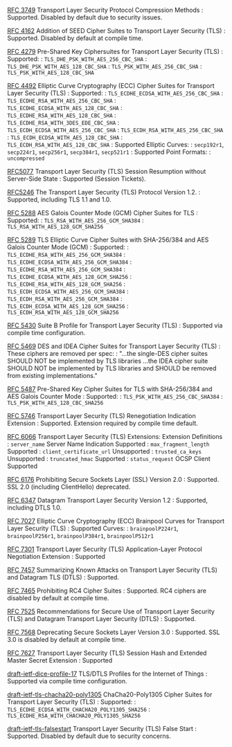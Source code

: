 [RFC 3749](https://tools.ietf.org/html/rfc3749) Transport Layer Security Protocol Compression Methods
: Supported. Disabled by default due to security issues.

[RFC 4162](https://tools.ietf.org/html/rfc4162) Addition of SEED Cipher Suites to Transport Layer Security (TLS)
: Supported. Disabled by default at compile time.

[RFC 4279](https://tools.ietf.org/html/rfc4279) Pre-Shared Key Ciphersuites for Transport Layer Security (TLS)
: Supported:
: `TLS_DHE_PSK_WITH_AES_256_CBC_SHA`
: `TLS_DHE_PSK_WITH_AES_128_CBC_SHA`
: `TLS_PSK_WITH_AES_256_CBC_SHA`
: `TLS_PSK_WITH_AES_128_CBC_SHA`

[RFC 4492](https://tools.ietf.org/html/rfc4492) Elliptic Curve Cryptography (ECC) Cipher Suites for Transport Layer Security (TLS)
: Supported:
: `TLS_ECDHE_ECDSA_WITH_AES_256_CBC_SHA`
: `TLS_ECDHE_RSA_WITH_AES_256_CBC_SHA`
: `TLS_ECDHE_ECDSA_WITH_AES_128_CBC_SHA`
: `TLS_ECDHE_RSA_WITH_AES_128_CBC_SHA`
: `TLS_ECDHE_RSA_WITH_3DES_EDE_CBC_SHA`
: `TLS_ECDH_ECDSA_WITH_AES_256_CBC_SHA`
: `TLS_ECDH_RSA_WITH_AES_256_CBC_SHA`
: `TLS_ECDH_ECDSA_WITH_AES_128_CBC_SHA`
: `TLS_ECDH_RSA_WITH_AES_128_CBC_SHA`
: Supported Elliptic Curves:
: `secp192r1`, `secp224r1`, `secp256r1`, `secp384r1`, `secp521r1`
: Supported Point Formats:
: `uncompressed`

[RFC5077](https://tools.ietf.org/html/rfc5077) Transport Layer Security (TLS) Session Resumption without Server-Side State
: Supported (Session Tickets).

[RFC5246](https://tools.ietf.org/html/rfc5081) The Transport Layer Security (TLS) Protocol Version 1.2.
: Supported, including TLS 1.1 and 1.0.

[RFC 5288](https://tools.ietf.org/html/rfc5288) AES Galois Counter Mode (GCM) Cipher Suites for TLS
: Supported:
: `TLS_RSA_WITH_AES_256_GCM_SHA384`
: `TLS_RSA_WITH_AES_128_GCM_SHA256`

[RFC 5289](https://tools.ietf.org/html/rfc5289) TLS Elliptic Curve Cipher Suites with SHA-256/384 and AES Galois Counter Mode (GCM)
: Supported:
: `TLS_ECDHE_RSA_WITH_AES_256_GCM_SHA384`
: `TLS_ECDHE_ECDSA_WITH_AES_256_GCM_SHA384`
: `TLS_ECDHE_RSA_WITH_AES_256_GCM_SHA384`
: `TLS_ECDHE_ECDSA_WITH_AES_128_GCM_SHA256`
: `TLS_ECDHE_RSA_WITH_AES_128_GCM_SHA256`
: `TLS_ECDH_ECDSA_WITH_AES_256_GCM_SHA384`
: `TLS_ECDH_RSA_WITH_AES_256_GCM_SHA384`
: `TLS_ECDH_ECDSA_WITH_AES_128_GCM_SHA256`
: `TLS_ECDH_RSA_WITH_AES_128_GCM_SHA256`

[RFC 5430](https://tools.ietf.org/html/rfc5430) Suite B Profile for Transport Layer Security (TLS)
: Supported via compile time configuration.

[RFC 5469](https://tools.ietf.org/html/rfc5469) DES and IDEA Cipher Suites for Transport Layer Security (TLS)
: These ciphers are removed per spec:
: "...the single-DES cipher suites SHOULD NOT be implemented by TLS libraries ...the IDEA cipher suite SHOULD NOT be implemented by TLS libraries and SHOULD be removed from existing implementations."

[RFC 5487](https://tools.ietf.org/html/rfc5487) Pre-Shared Key Cipher Suites for TLS with SHA-256/384 and AES Galois Counter Mode
: Supported:
: `TLS_PSK_WITH_AES_256_CBC_SHA384`
: `TLS_PSK_WITH_AES_128_CBC_SHA256`

[RFC 5746](https://tools.ietf.org/html/rfc5746) Transport Layer Security (TLS) Renegotiation Indication Extension
: Supported. Extension required by compile time default.

[RFC 6066](https://tools.ietf.org/html/rfc6066) Transport Layer Security (TLS) Extensions: Extension Definitions
: `server_name` Server Name Indication Supported
: `max_fragment_length` Supported
: `client_certificate_url` Unsupported
: `trusted_ca_keys` Unsupported
: `truncated_hmac` Supported
: `status_request` OCSP Client Supported

[RFC 6176](https://tools.ietf.org/html/rfc6176) Prohibiting Secure Sockets Layer (SSL) Version 2.0
: Supported. SSL 2.0 (including ClientHello) deprecated.

[RFC 6347](https://tools.ietf.org/html/rfc6347) Datagram Transport Layer Security Version 1.2
: Supported, including DTLS 1.0.

[RFC 7027](https://tools.ietf.org/html/rfc7027) Elliptic Curve Cryptography (ECC) Brainpool Curves for Transport Layer Security (TLS)
: Supported Curves:
: `brainpoolP224r1`, `brainpoolP256r1`, `brainpoolP384r1`, `brainpoolP512r1`

[RFC 7301](https://tools.ietf.org/html/rfc7301) Transport Layer Security (TLS) Application-Layer Protocol Negotiation Extension
: Supported

[RFC 7457](https://tools.ietf.org/html/rfc7457) Summarizing Known Attacks on Transport Layer Security (TLS) and Datagram TLS (DTLS)
: Supported.

[RFC 7465](https://tools.ietf.org/html/rfc7465) Prohibiting RC4 Cipher Suites
: Supported. RC4 ciphers are disabled by default at compile time.

[RFC 7525](https://tools.ietf.org/html/rfc7525) Recommendations for Secure Use of Transport Layer Security (TLS) and Datagram Transport Layer Security (DTLS)
: Supported.

[RFC 7568](https://tools.ietf.org/html/rfc7568) Deprecating Secure Sockets Layer Version 3.0
: Supported. SSL 3.0 is disabled by default at compile time.

[RFC 7627](https://tools.ietf.org/html/rfc7627) Transport Layer Security (TLS) Session Hash and Extended Master Secret Extension
: Supported

[draft-ietf-dice-profile-17](https://datatracker.ietf.org/doc/draft-ietf-dice-profile/) TLS/DTLS Profiles for the Internet of Things
: Supported via compile time configuration.

[draft-ietf-tls-chacha20-poly1305](https://datatracker.ietf.org/doc/draft-ietf-tls-chacha20-poly1305/) ChaCha20-Poly1305 Cipher Suites for Transport Layer Security (TLS)
: Supported:
: `TLS_ECDHE_ECDSA_WITH_CHACHA20_POLY1305_SHA256`
: `TLS_ECDHE_RSA_WITH_CHACHA20_POLY1305_SHA256`

[draft-ietf-tls-falsestart](https://datatracker.ietf.org/doc/draft-ietf-tls-falsestart/) Transport Layer Security (TLS) False Start
: Supported. Disabled by default due to security concerns.

